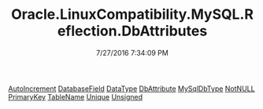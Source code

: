 ﻿---
title: Oracle.LinuxCompatibility.MySQL.Reflection.DbAttributes
date: 7/27/2016 7:34:09 PM
---

[AutoIncrement](T-Oracle.LinuxCompatibility.MySQL.Reflection.DbAttributes.AutoIncrement.html)
[DatabaseField](T-Oracle.LinuxCompatibility.MySQL.Reflection.DbAttributes.DatabaseField.html)
[DataType](T-Oracle.LinuxCompatibility.MySQL.Reflection.DbAttributes.DataType.html)
[DbAttribute](T-Oracle.LinuxCompatibility.MySQL.Reflection.DbAttributes.DbAttribute.html)
[MySqlDbType](T-Oracle.LinuxCompatibility.MySQL.Reflection.DbAttributes.MySqlDbType.html)
[NotNULL](T-Oracle.LinuxCompatibility.MySQL.Reflection.DbAttributes.NotNULL.html)
[PrimaryKey](T-Oracle.LinuxCompatibility.MySQL.Reflection.DbAttributes.PrimaryKey.html)
[TableName](T-Oracle.LinuxCompatibility.MySQL.Reflection.DbAttributes.TableName.html)
[Unique](T-Oracle.LinuxCompatibility.MySQL.Reflection.DbAttributes.Unique.html)
[Unsigned](T-Oracle.LinuxCompatibility.MySQL.Reflection.DbAttributes.Unsigned.html)
